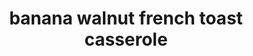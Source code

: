 ---
servings:
notes:
directions: |-
  1. In a medium bowl combine 1 1/2 cups brown sugar, melted butter, and maple syrup
  2. Gently fold in bananas and walnuts
  3. Spread into the bottom of a 9 x 13 baking dish that has been sprayed with non stick spray
  4. Place one layer of bread on top
  5. In a smaller bowl, combine 1/2 cup brown sugar and 1/2 teaspoon cinnamon
  6. Sprinkle half of this mixture over the bread
  7. Add another layer of bread and then the rest of the brown sugar/cinnamon mixture on top
  8. Whisk together eggs and milk
  9. Pour evenly over casserole, cover tightly with foil and refrigerate for one hour (overnight is best)
  10. Remove foil and bake at 325 for 40 – 45 minutes or until casserole is set in the center
  11. Allow casserole to sit 10 minutes before slicing and serving
ingredients: |-
  * 2 cups brown sugar, divided
  * 1/2 – 3/4 french bread loaf, sliced
  * 1/2 cup butter, melted
  * 1/4 cup maple syrup
  * 3 bananas sliced
  * 1/2 cup walnuts chopped
  * 1/2 teaspoon cinnamon
  * 6 eggs
  * 1 1/2 cups milk
  * 1 teaspoon vanilla
rating:
ease: easy
category: breakfast
href: 'https://www.mostlyhomemademom.com/banana-walnut-french-toast-casserole/'
totalTime:
cookTime:
prepTime:
title: banana walnut french toast casserole
path: /banana-walnut-french-toast-casserole
---